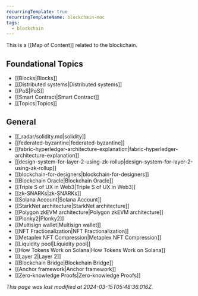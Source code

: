 ```yaml
---
recurringTemplate: true
recurringTemplateName: blockchain-moc
tags:
  - blockchain
---
```

This is a [[Map of Content]] related to the blockchain.
## Foundational Topics

- [[Blocks|Blocks]]
- [[Distributed systems|Distributed systems]]
- [[PoS|PoS]]
- [[Smart Contract|Smart Contract]]
- [[Topics|Topics]]

## General

- [[_radar/solidity.md|solidity]]
- [[federated-byzantine|federated-byzantine]]
- [[fabric-hyperledger-architecture-explanation|fabric-hyperledger-architecture-explanation]]
- [[design-system-for-layer-2-using-zk-rollup|design-system-for-layer-2-using-zk-rollup]]
- [[blockchain-for-designers|blockchain-for-designers]]
- [[Blockchain Oracle|Blockchain Oracle]]
- [[Triple S of UX in Web3|Triple S of UX in Web3]]
- [[zk-SNARKs|zk-SNARKs]]
- [[Solana Account|Solana Account]]
- [[StarkNet architecture|StarkNet architecture]]
- [[Polygon zkEVM architecture|Polygon zkEVM architecture]]
- [[Plonky2|Plonky2]]
- [[Multisign wallet|Multisign wallet]]
- [[NFT Fractionalization|NFT Fractionalization]]
- [[Metaplex NFT Compression|Metaplex NFT Compression]]
- [[Liquidity pool|Liquidity pool]]
- [[How Tokens Work on Solana|How Tokens Work on Solana]]
- [[Layer 2|Layer 2]]
- [[Blockchain Bridge|Blockchain Bridge]]
- [[Anchor framework|Anchor framework]]
- [[Zero-knowledge Proofs|Zero-knowledge Proofs]]


*This page was last modified at 2024-03-15T05:48:36.016Z*.
